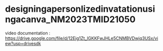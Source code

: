 # designingapersonlizedinvatationusingacanva_NM2023TMID21050


video documentation : https://drive.google.com/file/d/12Ejg1Zt_IGKKFwJHLe5CNMBVDwjq3USx/view?usp=drivesdk
